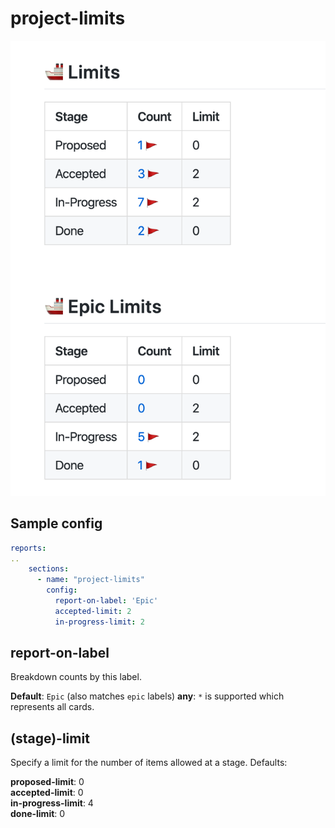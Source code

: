 # project-limits

![project-limits](./project-limits.png)

## Sample config

```yaml
reports:
..
    sections:
      - name: "project-limits"
        config: 
          report-on-label: 'Epic'
          accepted-limit: 2
          in-progress-limit: 2
```

## report-on-label

Breakdown counts by this label.  

**Default**: `Epic` (also matches `epic` labels)
**any**: `*` is supported which represents all cards.

## (stage)-limit

Specify a limit for the number of items allowed at a stage.  Defaults:

**proposed-limit**: 0    
**accepted-limit**: 0  
**in-progress-limit**: 4  
**done-limit**: 0  


